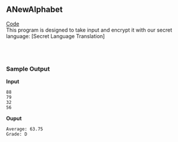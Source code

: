 ## ANewAlphabet
[Code](anewalphabet.py) <br>
This program is designed to take input and encrypt it with our secret language:
[Secret Language Translation]



<br><br>
### Sample Output
**Input**
```
88
79
32
56
```
**Ouput**
```
Average: 63.75 
Grade: D
```
